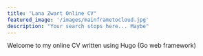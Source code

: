 ```yaml
---
title: "Lana Zwart Online CV"
featured_image: '/images/mainframetocloud.jpg'
description: "Your search stops here... Maybe"
---
```

Welcome to my online CV written using Hugo (Go web framework)

